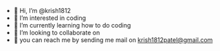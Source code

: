 - 👋 Hi, I’m @krish1812
- 👀 I’m interested in coding
- 🌱 I’m currently learning how to do coding 
- 💞️ I’m looking to collaborate on 
- 📖 you can reach me by sending me mail on krish1812patel@gmail.com

<!---
krish1812/krish1812 is a ✨ special ✨ repository because its `README.md` (this file) appears on your GitHub profile.
You can click the Preview link to take a look at your changes.
--->

